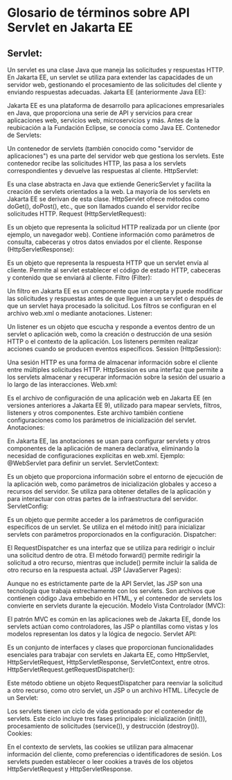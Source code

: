 # Glosario de términos sobre API Servlet en Jakarta EE
## Servlet:
Un servlet es una clase Java que maneja las solicitudes y respuestas HTTP. En Jakarta EE, un servlet se utiliza para extender las capacidades de un servidor web, gestionando el procesamiento de las solicitudes del cliente y enviando respuestas adecuadas.
Jakarta EE (anteriormente Java EE):

Jakarta EE es una plataforma de desarrollo para aplicaciones empresariales en Java, que proporciona una serie de API y servicios para crear aplicaciones web, servicios web, microservicios y más. Antes de la reubicación a la Fundación Eclipse, se conocía como Java EE.
Contenedor de Servlets:

Un contenedor de servlets (también conocido como "servidor de aplicaciones") es una parte del servidor web que gestiona los servlets. Este contenedor recibe las solicitudes HTTP, las pasa a los servlets correspondientes y devuelve las respuestas al cliente.
HttpServlet:

Es una clase abstracta en Java que extiende GenericServlet y facilita la creación de servlets orientados a la web. La mayoría de los servlets en Jakarta EE se derivan de esta clase. HttpServlet ofrece métodos como doGet(), doPost(), etc., que son llamados cuando el servidor recibe solicitudes HTTP.
Request (HttpServletRequest):

Es un objeto que representa la solicitud HTTP realizada por un cliente (por ejemplo, un navegador web). Contiene información como parámetros de consulta, cabeceras y otros datos enviados por el cliente.
Response (HttpServletResponse):

Es un objeto que representa la respuesta HTTP que un servlet envía al cliente. Permite al servlet establecer el código de estado HTTP, cabeceras y contenido que se enviará al cliente.
Filtro (Filter):

Un filtro en Jakarta EE es un componente que intercepta y puede modificar las solicitudes y respuestas antes de que lleguen a un servlet o después de que un servlet haya procesado la solicitud. Los filtros se configuran en el archivo web.xml o mediante anotaciones.
Listener:

Un listener es un objeto que escucha y responde a eventos dentro de un servlet o aplicación web, como la creación o destrucción de una sesión HTTP o el contexto de la aplicación. Los listeners permiten realizar acciones cuando se producen eventos específicos.
Session (HttpSession):

Una sesión HTTP es una forma de almacenar información sobre el cliente entre múltiples solicitudes HTTP. HttpSession es una interfaz que permite a los servlets almacenar y recuperar información sobre la sesión del usuario a lo largo de las interacciones.
Web.xml:

Es el archivo de configuración de una aplicación web en Jakarta EE (en versiones anteriores a Jakarta EE 9), utilizado para mapear servlets, filtros, listeners y otros componentes. Este archivo también contiene configuraciones como los parámetros de inicialización del servlet.
Anotaciones:

En Jakarta EE, las anotaciones se usan para configurar servlets y otros componentes de la aplicación de manera declarativa, eliminando la necesidad de configuraciones explícitas en web.xml. Ejemplo: @WebServlet para definir un servlet.
ServletContext:

Es un objeto que proporciona información sobre el entorno de ejecución de la aplicación web, como parámetros de inicialización globales y acceso a recursos del servidor. Se utiliza para obtener detalles de la aplicación y para interactuar con otras partes de la infraestructura del servidor.
ServletConfig:

Es un objeto que permite acceder a los parámetros de configuración específicos de un servlet. Se utiliza en el método init() para inicializar servlets con parámetros proporcionados en la configuración.
Dispatcher:

El RequestDispatcher es una interfaz que se utiliza para redirigir o incluir una solicitud dentro de otra. El método forward() permite redirigir la solicitud a otro recurso, mientras que include() permite incluir la salida de otro recurso en la respuesta actual.
JSP (JavaServer Pages):

Aunque no es estrictamente parte de la API Servlet, las JSP son una tecnología que trabaja estrechamente con los servlets. Son archivos que contienen código Java embebido en HTML, y el contenedor de servlets los convierte en servlets durante la ejecución.
Modelo Vista Controlador (MVC):

El patrón MVC es común en las aplicaciones web de Jakarta EE, donde los servlets actúan como controladores, las JSP o plantillas como vistas y los modelos representan los datos y la lógica de negocio.
Servlet API:

Es un conjunto de interfaces y clases que proporcionan funcionalidades esenciales para trabajar con servlets en Jakarta EE, como HttpServlet, HttpServletRequest, HttpServletResponse, ServletContext, entre otros.
HttpServletRequest.getRequestDispatcher():

Este método obtiene un objeto RequestDispatcher para reenviar la solicitud a otro recurso, como otro servlet, un JSP o un archivo HTML.
Lifecycle de un Servlet:

Los servlets tienen un ciclo de vida gestionado por el contenedor de servlets. Este ciclo incluye tres fases principales: inicialización (init()), procesamiento de solicitudes (service()), y destrucción (destroy()).
Cookies:

En el contexto de servlets, las cookies se utilizan para almacenar información del cliente, como preferencias o identificadores de sesión. Los servlets pueden establecer o leer cookies a través de los objetos HttpServletRequest y HttpServletResponse.
